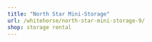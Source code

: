 ```yaml
---
title: "North Star Mini-Storage"
url: /whitehorse/north-star-mini-storage-9/
shop: storage rental
---
```

